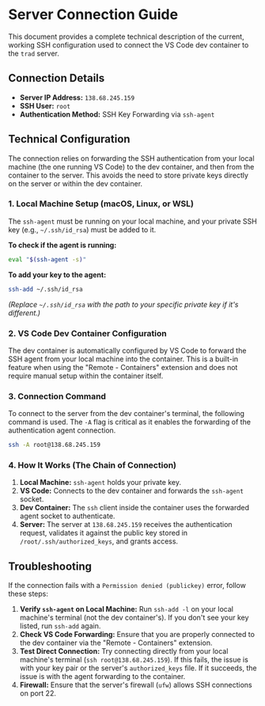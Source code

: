 # Server Connection Guide

This document provides a complete technical description of the current, working SSH configuration used to connect the VS Code dev container to the `trad` server.

## Connection Details

- **Server IP Address:** `138.68.245.159`
- **SSH User:** `root`
- **Authentication Method:** SSH Key Forwarding via `ssh-agent`

## Technical Configuration

The connection relies on forwarding the SSH authentication from your local machine (the one running VS Code) to the dev container, and then from the container to the server. This avoids the need to store private keys directly on the server or within the dev container.

### 1. Local Machine Setup (macOS, Linux, or WSL)

The `ssh-agent` must be running on your local machine, and your private SSH key (e.g., `~/.ssh/id_rsa`) must be added to it.

**To check if the agent is running:**
```bash
eval "$(ssh-agent -s)"
```

**To add your key to the agent:**
```bash
ssh-add ~/.ssh/id_rsa
```
*(Replace `~/.ssh/id_rsa` with the path to your specific private key if it's different.)*

### 2. VS Code Dev Container Configuration

The dev container is automatically configured by VS Code to forward the SSH agent from your local machine into the container. This is a built-in feature when using the "Remote - Containers" extension and does not require manual setup within the container itself.

### 3. Connection Command

To connect to the server from the dev container's terminal, the following command is used. The `-A` flag is critical as it enables the forwarding of the authentication agent connection.

```bash
ssh -A root@138.68.245.159
```

### 4. How It Works (The Chain of Connection)

1.  **Local Machine:** `ssh-agent` holds your private key.
2.  **VS Code:** Connects to the dev container and forwards the `ssh-agent` socket.
3.  **Dev Container:** The `ssh` client inside the container uses the forwarded agent socket to authenticate.
4.  **Server:** The server at `138.68.245.159` receives the authentication request, validates it against the public key stored in `/root/.ssh/authorized_keys`, and grants access.

## Troubleshooting

If the connection fails with a `Permission denied (publickey)` error, follow these steps:

1.  **Verify `ssh-agent` on Local Machine:** Run `ssh-add -l` on your local machine's terminal (not the dev container's). If you don't see your key listed, run `ssh-add` again.
2.  **Check VS Code Forwarding:** Ensure that you are properly connected to the dev container via the "Remote - Containers" extension.
3.  **Test Direct Connection:** Try connecting directly from your local machine's terminal (`ssh root@138.68.245.159`). If this fails, the issue is with your key pair or the server's `authorized_keys` file. If it succeeds, the issue is with the agent forwarding to the container.
4.  **Firewall:** Ensure that the server's firewall (`ufw`) allows SSH connections on port 22.
